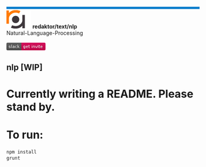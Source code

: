 [![-](https://raw.githubusercontent.com/redaktor/style/master/assets/readme/lineBlue.png)](#)<br>
[![logo](https://raw.githubusercontent.com/redaktor/style/master/assets/readme/logo.png)](#)
**redaktor/text/nlp**<br>
Natural-Language-Processing<br><br>
[![slack](https://raw.githubusercontent.com/redaktor/style/master/assets/readme/shields/slackInvite.png)](https://redaktor-slackin.herokuapp.com)
## nlp [WIP]

# Currently writing a README. Please stand by.

# To run:
```
npm install
grunt
```
